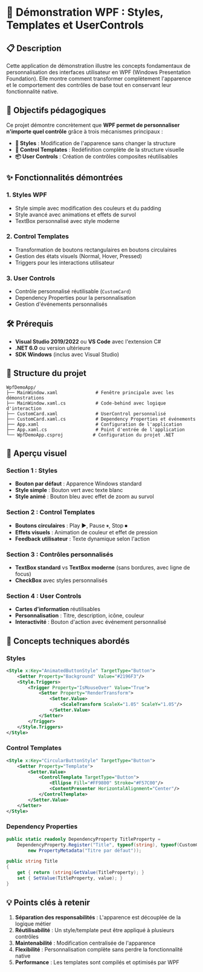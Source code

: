 # 🎨 Démonstration WPF : Styles, Templates et UserControls

## 📋 Description

Cette application de démonstration illustre les concepts fondamentaux de personnalisation des interfaces utilisateur en WPF (Windows Presentation Foundation). Elle montre comment transformer complètement l'apparence et le comportement des contrôles de base tout en conservant leur fonctionnalité native.

## 🎯 Objectifs pédagogiques

Ce projet démontre concrètement que **WPF permet de personnaliser n'importe quel contrôle** grâce à trois mécanismes principaux :

- **🎨 Styles** : Modification de l'apparence sans changer la structure
- **🔧 Control Templates** : Redéfinition complète de la structure visuelle
- **📦 User Controls** : Création de contrôles composites réutilisables

## ✨ Fonctionnalités démontrées

### 1. **Styles WPF**
- Style simple avec modification des couleurs et du padding
- Style avancé avec animations et effets de survol
- TextBox personnalisé avec style moderne

### 2. **Control Templates**
- Transformation de boutons rectangulaires en boutons circulaires
- Gestion des états visuels (Normal, Hover, Pressed)
- Triggers pour les interactions utilisateur

### 3. **User Controls**
- Contrôle personnalisé réutilisable (`CustomCard`)
- Dependency Properties pour la personnalisation
- Gestion d'événements personnalisés

## 🛠 Prérequis

- **Visual Studio 2019/2022** ou **VS Code** avec l'extension C#
- **.NET 6.0** ou version ultérieure
- **SDK Windows** (inclus avec Visual Studio)

## 📁 Structure du projet

```
WpfDemoApp/
├── MainWindow.xaml              # Fenêtre principale avec les démonstrations
├── MainWindow.xaml.cs           # Code-behind avec logique d'interaction
├── CustomCard.xaml              # UserControl personnalisé
├── CustomCard.xaml.cs           # Dependency Properties et événements
├── App.xaml                     # Configuration de l'application
├── App.xaml.cs                  # Point d'entrée de l'application
└── WpfDemoApp.csproj           # Configuration du projet .NET
```

## 🎨 Aperçu visuel

### Section 1 : Styles
- **Bouton par défaut** : Apparence Windows standard
- **Style simple** : Bouton vert avec texte blanc
- **Style animé** : Bouton bleu avec effet de zoom au survol

### Section 2 : Control Templates  
- **Boutons circulaires** : Play ▶, Pause ⏸, Stop ⏹
- **Effets visuels** : Animation de couleur et effet de pression
- **Feedback utilisateur** : Texte dynamique selon l'action

### Section 3 : Contrôles personnalisés
- **TextBox standard** vs **TextBox moderne** (sans bordures, avec ligne de focus)
- **CheckBox** avec styles personnalisés

### Section 4 : User Controls
- **Cartes d'information** réutilisables
- **Personnalisation** : Titre, description, icône, couleur
- **Interactivité** : Bouton d'action avec événement personnalisé

## 🔑 Concepts techniques abordés

### **Styles**
```xml
<Style x:Key="AnimatedButtonStyle" TargetType="Button">
    <Setter Property="Background" Value="#2196F3"/>
    <Style.Triggers>
        <Trigger Property="IsMouseOver" Value="True">
            <Setter Property="RenderTransform">
                <Setter.Value>
                    <ScaleTransform ScaleX="1.05" ScaleY="1.05"/>
                </Setter.Value>
            </Setter>
        </Trigger>
    </Style.Triggers>
</Style>
```

### **Control Templates**
```xml
<Style x:Key="CircularButtonStyle" TargetType="Button">
    <Setter Property="Template">
        <Setter.Value>
            <ControlTemplate TargetType="Button">
                <Ellipse Fill="#FF9800" Stroke="#F57C00"/>
                <ContentPresenter HorizontalAlignment="Center"/>
            </ControlTemplate>
        </Setter.Value>
    </Setter>
</Style>
```

### **Dependency Properties**
```csharp
public static readonly DependencyProperty TitleProperty =
    DependencyProperty.Register("Title", typeof(string), typeof(CustomCard), 
        new PropertyMetadata("Titre par défaut"));

public string Title
{
    get { return (string)GetValue(TitleProperty); }
    set { SetValue(TitleProperty, value); }
}
```

## 💡 Points clés à retenir

1. **Séparation des responsabilités** : L'apparence est découplée de la logique métier
2. **Réutilisabilité** : Un style/template peut être appliqué à plusieurs contrôles
3. **Maintenabilité** : Modification centralisée de l'apparence
4. **Flexibilité** : Personnalisation complète sans perdre la fonctionnalité native
5. **Performance** : Les templates sont compilés et optimisés par WPF
